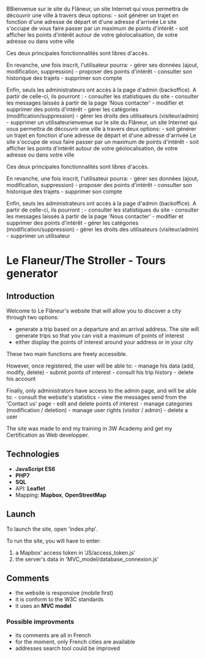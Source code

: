     
BBienvenue sur le site du Flâneur, un site Internet qui vous permettra 
de découvrir une ville à travers deux options:
    - soit générer un trajet en fonction d'une adresse de départ 
      et d'une adresse d'arrivée
      Le site s'occupe de vous faire passer par un maximum de points d'intérêt
    - soit afficher les points d'intérêt autour de votre géolocalisation, 
      de votre adresse ou dans votre ville

Ces deux principales fonctionnalités sont libres d'accès.

En revanche, une fois inscrit, l'utilisateur pourra: 
    - gérer ses données (ajout, modification, suppression)
    - proposer des points d'intérêt
    - consulter son historique des trajets
    - supprimer son compte

Enfin, seuls les administrateurs ont accès à la page d'admin (backoffice). 
A partir de celle-ci, ils pourront :
    - consulter les statistiques du site
    - consulter les messages laissés à partir de la page 'Nous contacter'
    - modifier et supprimer des points d'intérêt
    - gérer les catégories (modification/suppression)
    - gérer les droits des utilisateurs (visiteur/admin)
    - supprimer un utilisateurienvenue sur le site du Flâneur, un site Internet qui vous permettra 
de découvrir une ville à travers deux options:
    - soit générer un trajet en fonction d'une adresse de départ 
      et d'une adresse d'arrivée
      Le site s'occupe de vous faire passer par un maximum de points d'intérêt
    - soit afficher les points d'intérêt autour de votre géolocalisation, 
      de votre adresse ou dans votre ville

Ces deux principales fonctionnalités sont libres d'accès.

En revanche, une fois inscrit, l'utilisateur pourra: 
    - gérer ses données (ajout, modification, suppression)
    - proposer des points d'intérêt
    - consulter son historique des trajets
    - supprimer son compte

Enfin, seuls les administrateurs ont accès à la page d'admin (backoffice). 
A partir de celle-ci, ils pourront :
    - consulter les statistiques du site
    - consulter les messages laissés à partir de la page 'Nous contacter'
    - modifier et supprimer des points d'intérêt
    - gérer les catégories (modification/suppression)
    - gérer les droits des utilisateurs (visiteur/admin)
    - supprimer un utilisateur




# Le Flaneur/The Stroller - Tours generator

## Introduction
Welcome to Le Flâneur's website that will allow you to discover a city through two options:
* generate a trip based on a departure and an arrival address. The site will generate trips so that you can visit a maximum of points of interest
* either display the points of interest around your address or in your city

These two main functions are freely accessible.

However, once registered, the user will be able to:
    - manage his data (add, modify, delete)
    - submit points of interest
    - consult his trip history
    - delete his account

Finally, only administrators have access to the admin page, and will be able to:
    - consult the website's statistics
    - view the messages send from the 'Contact us' page
    - edit and delete points of interest
    - manage categories (modification / deletion)
    - manage user rights (visitor / admin)
    - delete a user

The site was made to end my training in 3W Academy and get my Certification as Web developper.

## Technologies
* __JavaScript ES6__
* __PHP7__
* __SQL__
* API: __Leaflet__
* Mapping: __Mapbox__, __OpenStreetMap__

## Launch
To launch the site, open 'index.php'.

To run the site, you will have to enter:
1. a Mapbox' access token in 'JS/access_token.js'
2. the server's data in 'MVC_model/database_connexion.js'

## Comments
* the website is responsive (mobile first)
* it is conform to the W3C standards
* it uses an __MVC model__ 

### Possible improvments
* its comments are all in French
* for the moment, only French cities are available
* addresses search tool could be improved
